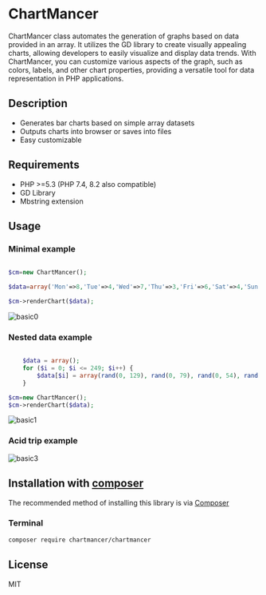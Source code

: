 # ChartMancer

ChartMancer class automates the generation of graphs based on data provided in an array. 
It utilizes the GD library to create visually appealing charts, allowing developers to easily 
visualize and display data trends. With ChartMancer, you can customize various aspects of the 
graph, such as colors, labels, and other chart properties, providing a versatile tool 
for data representation in PHP applications.


## Description

- Generates bar charts based on simple array datasets
- Outputs charts into browser or saves into files
- Easy customizable

## Requirements

- PHP >=5.3 (PHP 7.4, 8.2 also compatible)
- GD Library
- Mbstring extension

## Usage

### Minimal example

```php

$cm=new ChartMancer();

$data=array('Mon'=>8,'Tue'=>4,'Wed'=>7,'Thu'=>3,'Fri'=>6,'Sat'=>4,'Sun'=>0);

$cm->renderChart($data);

```

![basic0](https://github.com/nightflyza/ChartMancer/assets/1496954/d6ff2530-3876-40b4-aefe-cb3676a343b9)

### Nested data example

```php

    $data = array();
    for ($i = 0; $i <= 249; $i++) {
        $data[$i] = array(rand(0, 129), rand(0, 79), rand(0, 54), rand(0, 4));
    }

$cm=new ChartMancer();
$cm->renderChart($data);

```

![basic1](https://github.com/nightflyza/ChartMancer/assets/1496954/f8e0a742-ecfd-4037-94f4-fd707792697d)

### Acid trip example

![basic3](https://github.com/nightflyza/ChartMancer/assets/1496954/5275a93f-03e4-4895-b29f-e39927a74e5d)

## Installation with [composer](https://getcomposer.org)

The recommended method of installing this library is via [Composer](https://packagist.org/packages/chartmancer/chartmancer)

### Terminal

```bash
composer require chartmancer/chartmancer
```


## License

MIT